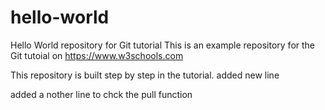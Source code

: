 # hello-world
Hello World repository for Git tutorial
This is an example repository for the Git tutoial on https://www.w3schools.com

This repository is built step by step in the tutorial.
added new line


added a nother line to chck the pull function
